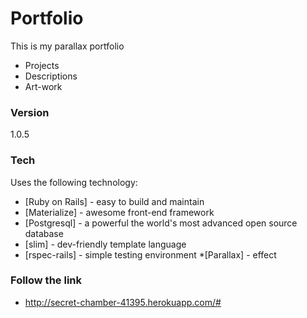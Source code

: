# Portfolio

This is my parallax portfolio

  - Projects
  - Descriptions
  - Art-work


### Version
1.0.5

### Tech

Uses the following technology:

* [Ruby on Rails] - easy to build and maintain
* [Materialize] - awesome front-end framework
* [Postgresql] - a powerful the world's most advanced open source database
* [slim] - dev-friendly template language
* [rspec-rails] - simple testing environment
*[Parallax] - effect




### Follow the link

* http://secret-chamber-41395.herokuapp.com/#
